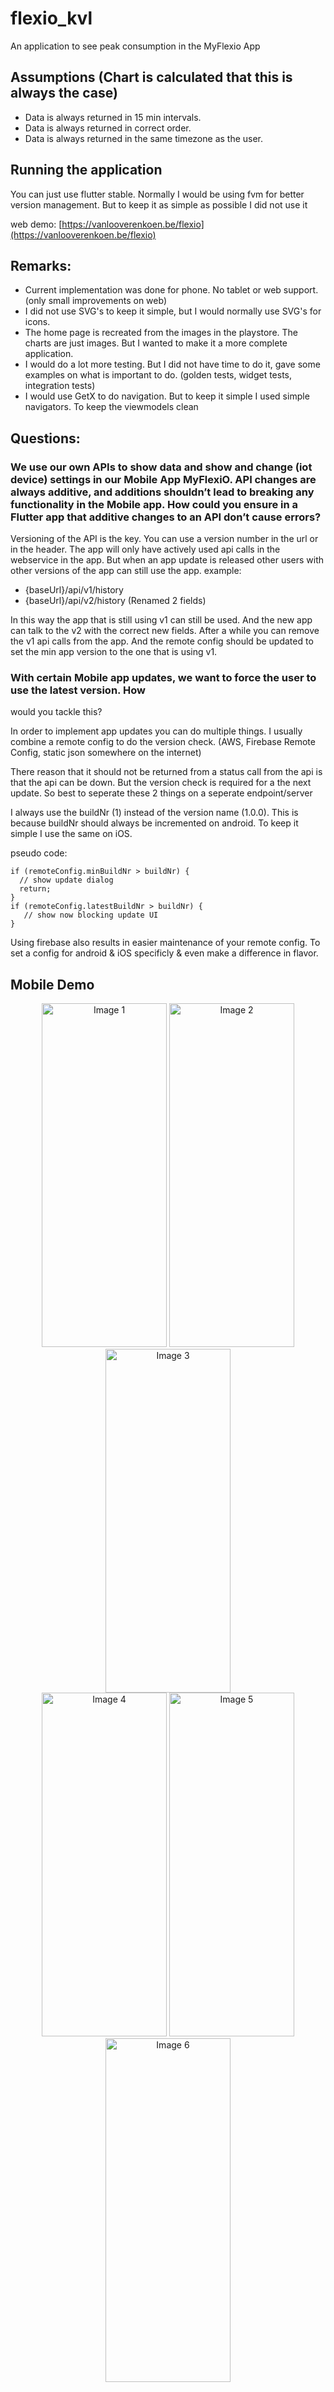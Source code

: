 # flexio_kvl

An application to see peak consumption in the MyFlexio App

## Assumptions (Chart is calculated that this is always the case)

- Data is always returned in 15 min intervals.
- Data is always returned in correct order.
- Data is always returned in the same timezone as the user.

## Running the application

You can just use flutter stable.
Normally I would be using fvm for better version management. But to keep it as simple as possible I did not use it

web demo: [https://vanlooverenkoen.be/flexio](https://vanlooverenkoen.be/flexio)

## Remarks:

- Current implementation was done for phone. No tablet or web support. (only small improvements on web)
- I did not use SVG's to keep it simple, but I would normally use SVG's for icons.
- The home page is recreated from the images in the playstore. The charts are just images. But I wanted to make it a more complete application.
- I would do a lot more testing. But I did not have time to do it, gave some examples on what is important to do. (golden tests, widget tests, integration tests)
- I would use GetX to do navigation. But to keep it simple I used simple navigators. To keep the viewmodels clean

## Questions:

### We use our own APIs to show data and show and change (iot device) settings in our Mobile App MyFlexiO. API changes are always additive, and additions shouldn’t lead to breaking any functionality in the Mobile app. How could you ensure in a Flutter app that additive changes to an API don’t cause errors?

Versioning of the API is the key. You can use a version number in the url or in the header. The app will only have actively used api calls in the webservice in the app.
But when an app update is released other users with other versions of the app can still use the app.
example:

- {baseUrl}/api/v1/history
- {baseUrl}/api/v2/history (Renamed 2 fields)

In this way the app that is still using v1 can still be used. And the new app can talk to the v2 with the correct new fields.
After a while you can remove the v1 api calls from the app. And the remote config should be updated to set the min app version to the one that is using v1.

### With certain Mobile app updates, we want to force the user to use the latest version. How
  would you tackle this?

In order to implement app updates you can do multiple things. I usually combine a remote config to do the version check.
(AWS, Firebase Remote Config, static json somewhere on the internet)

There reason that it should not be returned from a status call from the api is that the api can be down. But the version check is required for a the next update. So best to seperate these 2 things on a seperate endpoint/server

I always use the buildNr (1) instead of the version name (1.0.0). This is because buildNr should always be incremented on android. To keep it simple I use the same on iOS.

pseudo code:

```
if (remoteConfig.minBuildNr > buildNr) {
  // show update dialog
  return;
}
if (remoteConfig.latestBuildNr > buildNr) {
   // show now blocking update UI
}
```

Using firebase also results in easier maintenance of your remote config. To set a config for android & iOS specificly & even make a difference in flavor.

## Mobile Demo

<div align="center">
  <img src="https://raw.githubusercontent.com/vanlooverenkoen/lifepowr-flexio/master/github-images/img_1.png" width="200" height="550" alt="Image 1">
  <img src="https://raw.githubusercontent.com/vanlooverenkoen/lifepowr-flexio/master/github-images/img_2.png" width="200" height="550" alt="Image 2">
  <img src="https://raw.githubusercontent.com/vanlooverenkoen/lifepowr-flexio/master/github-images/img_3.png" width="200" height="550" alt="Image 3">
  <br>
  <img src="https://raw.githubusercontent.com/vanlooverenkoen/lifepowr-flexio/master/github-images/img_4.png" width="200" height="550" alt="Image 4">
  <img src="https://raw.githubusercontent.com/vanlooverenkoen/lifepowr-flexio/master/github-images/img_5.png" width="200" height="550" alt="Image 5">
  <img src="https://raw.githubusercontent.com/vanlooverenkoen/lifepowr-flexio/master/github-images/img_6.png" width="200" height="550" alt="Image 6">
</div>